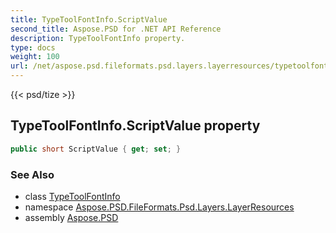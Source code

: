 ```yaml
---
title: TypeToolFontInfo.ScriptValue
second_title: Aspose.PSD for .NET API Reference
description: TypeToolFontInfo property. 
type: docs
weight: 100
url: /net/aspose.psd.fileformats.psd.layers.layerresources/typetoolfontinfo/scriptvalue/
---
```

{{< psd/tize >}}
## TypeToolFontInfo.ScriptValue property

```csharp
public short ScriptValue { get; set; }
```

### See Also

* class [TypeToolFontInfo](../)
* namespace [Aspose.PSD.FileFormats.Psd.Layers.LayerResources](../../typetoolfontinfo/)
* assembly [Aspose.PSD](../../../)


